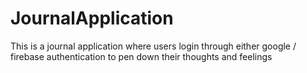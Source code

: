 # JournalApplication
This is a journal application where users login through either google / firebase authentication to pen down their thoughts and feelings
